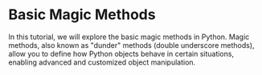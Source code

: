 # Basic Magic Methods

In this tutorial, we will explore the basic magic methods in Python. Magic methods, also known as "dunder" methods (double underscore methods), allow you to define how Python objects behave in certain situations, enabling advanced and customized object manipulation.
